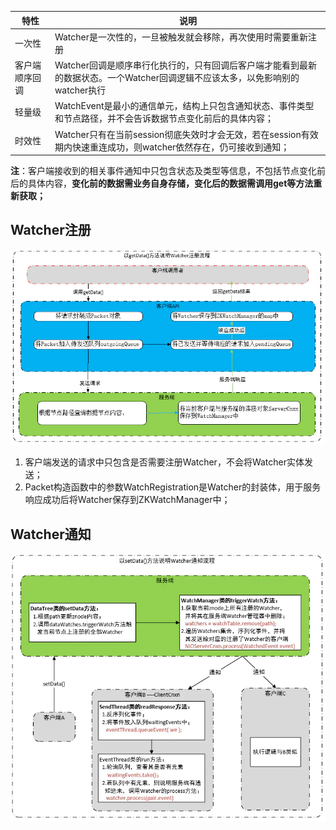 
| 特性           | 说明                                                         |
| -------------- | ------------------------------------------------------------ |
| 一次性         | Watcher是一次性的，一旦被触发就会移除，再次使用时需要重新注册 |
| 客户端顺序回调 | Watcher回调是顺序串行化执行的，只有回调后客户端才能看到最新的数据状态。一个Watcher回调逻辑不应该太多，以免影响别的watcher执行 |
| 轻量级         | WatchEvent是最小的通信单元，结构上只包含通知状态、事件类型和节点路径，并不会告诉数据节点变化前后的具体内容； |
| 时效性         | Watcher只有在当前session彻底失效时才会无效，若在session有效期内快速重连成功，则watcher依然存在，仍可接收到通知； |



**注**：客户端接收到的相关事件通知中只包含状态及类型等信息，不包括节点变化前后的具体内容，**变化前的数据需业务自身存储，变化后的数据需调用get等方法重新获取；**



## Watcher注册

![img](../图片/webp)


1. 客户端发送的请求中只包含是否需要注册Watcher，不会将Watcher实体发送；
2. Packet构造函数中的参数WatchRegistration是Watcher的封装体，用于服务响应成功后将Watcher保存到ZKWatchManager中；



## Watcher通知

![img](../图片/webp-20211127211428177)
